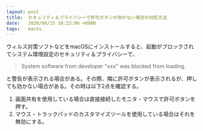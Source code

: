 ```yaml
---
layout: post
title:  セキュリティ＆プライバシーで許可ボタンが効かない場合の対処方法
date:   2020/08/15 10:23:06 +0900
tags:   macos
---
```


ウィルス対策ソフトなどをmacOSにインストールすると、起動がブロックされてシステム環境設定のセキュリティ＆プライバシーで、

> System software from developer "xxx" was blocked from loading.

と警告が表示される場合がある。その際、隣に許可ボタンが表示されるが、押しても効かない場合がある。その時は以下2点を確認する。

1.  画面共有を使用している場合は直接接続したモニタ・マウスで許可ボタンを押す。
2.  マウス・トラックパッドのカスタマイズツールを使用している場合はそれを無効にする。
